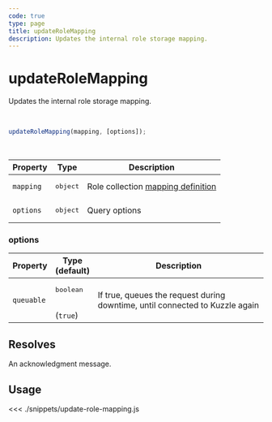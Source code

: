 ```yaml
---
code: true
type: page
title: updateRoleMapping
description: Updates the internal role storage mapping.
---
```


# updateRoleMapping

Updates the internal role storage mapping.

<br />

```js
updateRoleMapping(mapping, [options]);
```

<br />

| Property | Type | Description |
|--- |--- |--- |
| `mapping` | <pre>object</pre> | Role collection [mapping definition](/core/1/guides/essentials/database-mappings) |
| `options` | <pre>object</pre> | Query options |

### options

| Property | Type<br />(default) | Description |
| --- | --- | --- |
| `queuable` | <pre>boolean</pre><br />(`true`) | If true, queues the request during downtime, until connected to Kuzzle again |

## Resolves

An acknowledgment message. 

## Usage

<<< ./snippets/update-role-mapping.js
